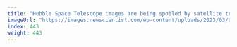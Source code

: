 ```yaml
---
title: "Hubble Space Telescope images are being spoiled by satellite trails"
imageUrl: "https://images.newscientist.com/wp-content/uploads/2023/03/02112607/SEI_146364598.jpg?width=600"
index: 443
weight: 443
---
```

